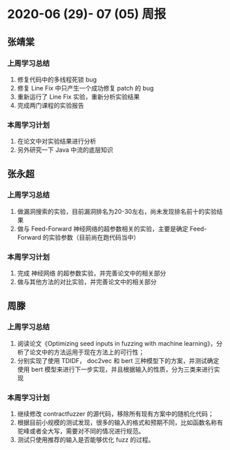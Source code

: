 # 2020-06 (29)- 07 (05) 周报

## 张靖棠

### 上周学习总结

1. 修复代码中的多线程死锁 bug
2. 修复 Line Fix 中只产生一个成功修复 patch 的 bug
3. 重新运行了 Line Fix 实验，重新分析实验结果
4. 完成两门课程的实验报告

### 本周学习计划

1. 在论文中对实验结果进行分析
2. 另外研究一下 Java 中流的底层知识



## 张永超
### 上周学习总结
1. 做漏洞搜索的实验，目前漏洞排名为20-30左右，尚未发现排名前十的实验结果
2. 做与 Feed-Forward 神经网络的超参数相关的实验，主要是确定 Feed-Forward 的实验参数（目前尚在跑代码当中）

### 本周学习计划
1. 完成 神经网络 的超参数实验，并完善论文中的相关部分
2. 做与其他方法的对比实验，并完善论文中的相关部分



## 周滕

### 上周学习总结

1. 阅读论文《Optimizing seed inputs in fuzzing with machine learning》，分析了论文中的方法运用于现在方法上的可行性；
2. 分别实现了使用 TDIDF， doc2vec 和 bert 三种模型下的方案，并测试确定使用 bert 模型来进行下一步实现，并且根据输入的性质，分为三类来进行实现

### 本周学习计划

1. 继续修改 contractfuzzer 的源代码，移除所有现有方案中的随机化代码；
2. 根据目前小规模的测试发现，很多的输入的格式和预期不同，比如函数名称有驼峰或者全大写，需要对不同的情况进行规范。
3. 测试只使用推荐的输入是否能够优化 fuzz 的过程。